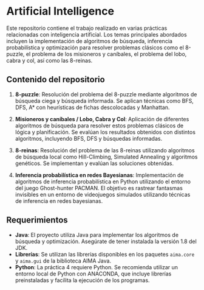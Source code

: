 # Artificial Intelligence

Este repositorio contiene el trabajo realizado en varias prácticas relacionadas con inteligencia artificial. Los temas principales abordados incluyen la implementación de algoritmos de búsqueda, inferencia probabilística y optimización para resolver problemas clásicos como el 8-puzzle, el problema de los misioneros y caníbales, el problema del lobo, cabra y col, así como las 8-reinas.

## Contenido del repositorio

1. **8-puzzle**: Resolución del problema del 8-puzzle mediante algoritmos de búsqueda ciega y búsqueda informada. Se aplican técnicas como BFS, DFS, A* con heurísticas de fichas descolocadas y Manhattan.

2. **Misioneros y caníbales / Lobo, Cabra y Col**: Aplicación de diferentes algoritmos de búsqueda para resolver estos problemas clásicos de lógica y planificación. Se evalúan los resultados obtenidos con distintos algoritmos, incluyendo BFS, DFS y búsquedas informadas.

3. **8-reinas**: Resolución del problema de las 8-reinas utilizando algoritmos de búsqueda local como Hill-Climbing, Simulated Annealing y algoritmos genéticos. Se implementan y evalúan las soluciones obtenidas.

4. **Inferencia probabilística en redes Bayesianas**: Implementación de algoritmos de inferencia probabilística en Python utilizando el entorno del juego Ghost-hunter PACMAN. El objetivo es rastrear fantasmas invisibles en un entorno de videojuegos simulados utilizando técnicas de inferencia en redes bayesianas.

## Requerimientos

- **Java**: El proyecto utiliza Java para implementar los algoritmos de búsqueda y optimización. Asegúrate de tener instalada la versión 1.8 del JDK.
- **Librerías**: Se utilizan las librerías disponibles en los paquetes `aima.core` y `aima.gui` de la biblioteca AIMA Java.
- **Python**: La práctica 4 requiere Python. Se recomienda utilizar un entorno local de Python con ANACONDA, que incluye librerías preinstaladas y facilita la ejecución de los programas.
